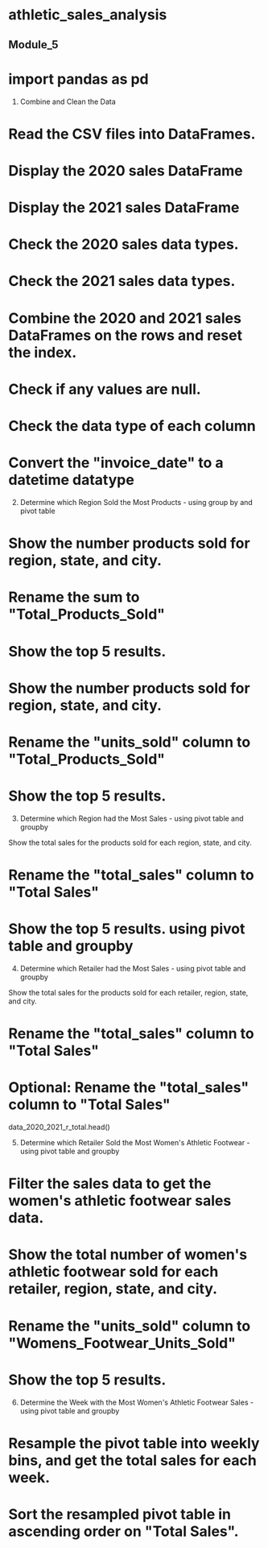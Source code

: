 # athletic_sales_analysis

## Module_5
# import pandas as pd

1. Combine and Clean the Data
   
# Read the CSV files into DataFrames.
# Display the 2020 sales DataFrame
# Display the 2021 sales DataFrame
# Check the 2020 sales data types.
# Check the 2021 sales data types.
# Combine the 2020 and 2021 sales DataFrames on the rows and reset the index.
# Check if any values are null.
# Check the data type of each column
# Convert the "invoice_date" to a datetime datatype

2. Determine which Region Sold the Most Products - using group by and pivot table
   
# Show the number products sold for region, state, and city.
# Rename the sum to "Total_Products_Sold"
# Show the top 5 results.
# Show the number products sold for region, state, and city.
# Rename the "units_sold" column to "Total_Products_Sold"
# Show the top 5 results.

3. Determine which Region had the Most Sales - using pivot table and groupby

Show the total sales for the products sold for each region, state, and city.
# Rename the "total_sales" column to "Total Sales"
# Show the top 5 results. using pivot table and groupby

4. Determine which Retailer had the Most Sales - using pivot table and groupby
   
Show the total sales for the products sold for each retailer, region, state, and city.
# Rename the "total_sales" column to "Total Sales"
# Optional: Rename the "total_sales" column to "Total Sales"
data_2020_2021_r_total.head()

5. Determine which Retailer Sold the Most Women's Athletic Footwear  - using pivot table and groupby
   
# Filter the sales data to get the women's athletic footwear sales data.
# Show the total number of women's athletic footwear sold for each retailer, region, state, and city.
# Rename the "units_sold" column to "Womens_Footwear_Units_Sold"
# Show the top 5 results.

6. Determine the Week with the Most Women's Athletic Footwear Sales - using pivot table and groupby
   
# Resample the pivot table into weekly bins, and get the total sales for each week.
# Sort the resampled pivot table in ascending order on "Total Sales".
